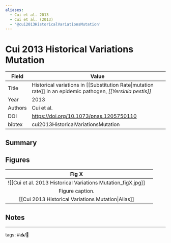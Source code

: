 ```yaml
---
aliases:
  - Cui et al. 2013
  - Cui et al. (2013)
  - '@cui2013HistoricalVariationsMutation'
---
```


# Cui 2013 Historical Variations Mutation

| Field   | Value                                                                                                        |
| ------- | ------------------------------------------------------------------------------------------------------------ |
| Title   | Historical variations in [[Substitution Rate\|mutation rate]] in an epidemic pathogen, *[[Yersinia pestis]]* | 
| Year    | 2013                                                                                                         |
| Authors | Cui et al.                                                                                                   |
| DOI     | <https://doi.org/10.1073/pnas.1205750110>                                                                    |
| bibtex  | cui2013HistoricalVariationsMutation                                                                          |


## Summary

## Figures

|          Fig X          |     |
|:-----------------------:| --- |
| ![[Cui et al. 2013 Historical Variations Mutation_figX.jpg]] |     |
|     Figure caption.     |     |
[[Cui 2013 Historical Variations Mutation\|Alias]] | 	|	

## Notes

---

tags: #📥/📰